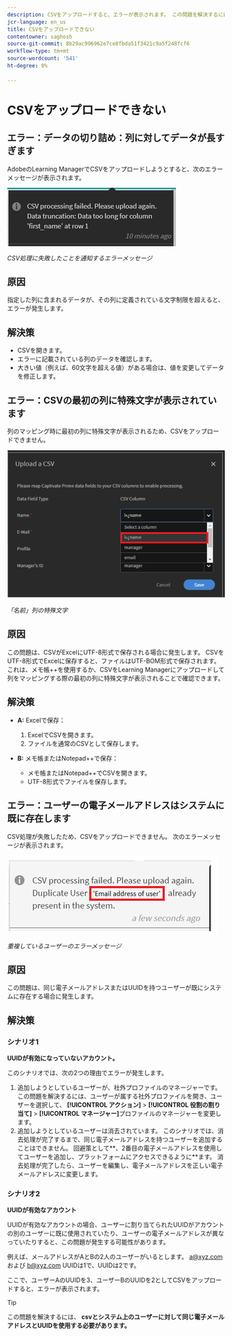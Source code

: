 ```yaml
---
description: CSVをアップロードすると、エラーが表示されます。 この問題を解決するには、以下の説明を参照してください。
jcr-language: en_us
title: CSVをアップロードできない
contentowner: saghosh
source-git-commit: 8b29ac996962e7ce8fbda51f3421c9a5f248fcf6
workflow-type: tm+mt
source-wordcount: '541'
ht-degree: 0%

---
```




# CSVをアップロードできない

## エラー：データの切り詰め：列に対してデータが長すぎます

AdobeのLearning ManagerでCSVをアップロードしようとすると、次のエラーメッセージが表示されます。

![](assets/csv-upload-failed.png)

*CSV処理に失敗したことを通知するエラーメッセージ*

## 原因

指定した列に含まれるデータが、その列に定義されている文字制限を超えると、エラーが発生します。

## 解決策

* CSVを開きます。
* エラーに記載されている列のデータを確認します。
* 大きい値（例えば、60文字を超える値）がある場合は、値を変更してデータを修正します。

## エラー：CSVの最初の列に特殊文字が表示されています

列のマッピング時に最初の列に特殊文字が表示されるため、CSVをアップロードできません。

![](assets/csv-2.png)

*「名前」列の特殊文字*

## 原因

この問題は、CSVがExcelにUTF-8形式で保存される場合に発生します。 CSVをUTF-8形式でExcelに保存すると、ファイルはUTF-BOM形式で保存されます。 これは、メモ帳++を使用するか、CSVをLearning Managerにアップロードして列をマッピングする際の最初の列に特殊文字が表示されることで確認できます。

## 解決策

* **A:** Excelで保存：

   1. ExcelでCSVを開きます。
   1. ファイルを通常のCSVとして保存します。

* **B:** メモ帳またはNotepad++で保存：

   * メモ帳またはNotepad++でCSVを開きます。
   * UTF-8形式でファイルを保存します。

## エラー：ユーザーの電子メールアドレスはシステムに既に存在します

CSV処理が失敗したため、CSVをアップロードできません。 次のエラーメッセージが表示されます。

![](assets/csv-3.png)

*重複しているユーザーのエラーメッセージ*

## 原因

この問題は、同じ電子メールアドレスまたはUUIDを持つユーザーが既にシステムに存在する場合に発生します。

## 解決策

### シナリオ1

**UUIDが有効になっていないアカウント。**

このシナリオでは、次の2つの理由でエラーが発生します。

1. 追加しようとしているユーザーが、社外プロファイルのマネージャーです。 この問題を解決するには、ユーザーが属する社外プロファイルを開き、ユーザーを選択して、 **[!UICONTROL アクション]** > **[!UICONTROL 役割の割り当て]** > **[!UICONTROL マネージャー]**&#x200B;プロファイルのマネージャーを変更します。
1. 追加しようとしているユーザーは消去されています。 このシナリオでは、消去処理が完了するまで、同じ電子メールアドレスを持つユーザーを追加することはできません。 回避策として**、2番目の電子メールアドレスを使用してユーザーを追加し、プラットフォームにアクセスできるように**ます。 消去処理が完了したら、ユーザーを編集し、電子メールアドレスを正しい電子メールアドレスに変更します。

### シナリオ2

**UUIDが有効なアカウント**

UUIDが有効なアカウントの場合、ユーザーに割り当てられたUUIDがアカウントの別のユーザーに既に使用されていたり、ユーザーの電子メールアドレスが異なっていたりすると、この問題が発生する可能性があります。

例えば、メールアドレスがAとBの2人のユーザーがいるとします。  <a@xyz.com> および <b@xyz.com> UUIDは1で、UUIDは2です。

ここで、ユーザーAのUUIDを3、ユーザーBのUUIDを2としてCSVをアップロードすると、エラーが表示されます。

>[!TIP]
>
>この問題を解決するには、 **csvとシステム上のユーザーに対して同じ電子メールアドレスとUUIDを使用する必要があります。**

